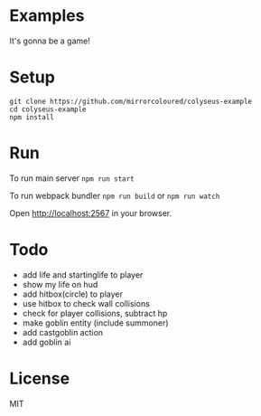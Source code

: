 # Examples

It's gonna be a game!

# Setup

```
git clone https://github.com/mirrorcoloured/colyseus-example
cd colyseus-example
npm install
```

# Run
To run main server
`npm run start`

To run webpack bundler
`npm run build` or `npm run watch`

Open [http://localhost:2567](http://localhost:2567) in your browser.

# Todo
* add life and startinglife to player
* show my life on hud
* add hitbox(circle) to player
* use hitbox to check wall collisions
* check for player collisions, subtract hp
* make goblin entity (include summoner)
* add castgoblin action
* add goblin ai

# License

MIT
